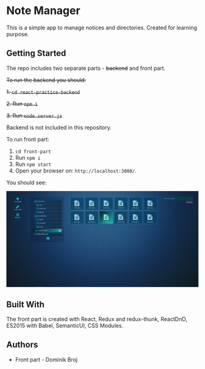 # Note Manager

This is a simple app to manage notices and directories. Created for learning purpose.

## Getting Started

The repo includes two separate parts - ~~backend~~ and front part.

~~To run the backend you should:~~

~~1. ```cd react-practice-backend```~~

~~2. Run ```npm i```~~

~~3. Run ```node.server.js```~~

Backend is not included in this repository.



To run front part:

1. ```cd front-part```
2. Run ```npm i```
3. Run ```npm start```
4. Open your browser on: ```http://localhost:3000/```.


You should see:

![note manager index](./readme-img.png)


## Built With

The front part is created with React, Redux and redux-thunk, ReactDnD, ES2015 with Babel, SemanticUI, CSS Modules.


## Authors

* Front part - Dominik Broj
